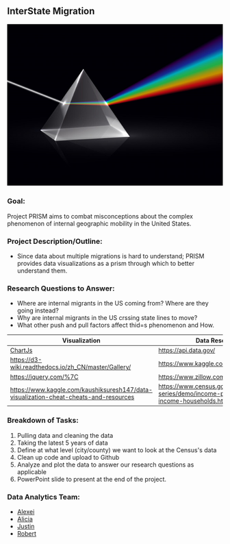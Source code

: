 ## InterState Migration 

![Prism](Images/prism.jpg)

### Goal:
Project PRISM aims to combat misconceptions about the complex phenomenon of internal geographic mobility in the United States.  

### Project Description/Outline:
* Since data about multiple migrations is hard to understand; PRISM provides data visualizations as a prism through which to better understand them.

### Research Questions to Answer:
* Where are internal migrants in the US coming from? Where are they going instead?
* Why are internal migrants in the US crssing state lines to move? 
* What other push and pull factors affect thid=s phenomenon and How. 

|         Visualization         | Data Resources |
|------------------------------------|------------------------------------|
| [ChartJs]( https://www.chartjs.org/ )| https://api.data.gov/ | 
| https://d3-wiki.readthedocs.io/zh_CN/master/Gallery/ |https://www.kaggle.com/ | 
| https://jquery.com/%7C | https://www.zillow.com/research/data/ |
| https://www.kaggle.com/kaushiksuresh147/data-visualization-cheat-cheats-and-resources | https://www.census.gov/data/tables/time-series/demo/income-poverty/historical-income-households.html |

### Breakdown of Tasks:
1. Pulling data and cleaning the data 
2. Taking the latest 5 years of data
3. Define at what level (city/county) we want to look at the Census's data
4. Clean up code and upload to Github
5. Analyze and plot the data to answer our research questions as applicable
6. PowerPoint slide to present at the end of the project.

### Data Analytics Team:
* [Alexei](https://github.com/CaliFlowers)
* [Alicia](https://github.com/aliciasply)
* [Justin](https://github.com/jacance)
* [Robert](https://github.com/roborgain1)


